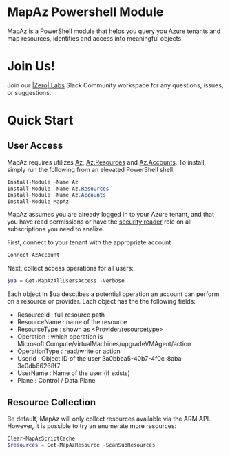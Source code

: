# MapAz Powershell Module

MapAz is a PowerShell module that helps you query you Azure tenants and map resources, identities and access into meaningful objects. 

# Join Us!

Join our [|Zero| Labs](https://join.slack.com/t/minus273celsius/shared_invite/zt-1ulg46s8x-N0P9sEzmv3SbYTlDXVSf2g) Slack Community workspace for any questions, issues, or suggestions.

# Quick Start

## User Access

MapAz requires utilizes [Az](https://github.com/Azure/azure-powershell), [Az.Resources](https://learn.microsoft.com/en-us/powershell/module/az.resources/?view=azps-14.1.0) and [Az.Accounts](https://learn.microsoft.com/pt-pt/powershell/module/az.accounts/?view=azps-14.1.0&viewFallbackFrom=azps-13.0.0). To install, simply run the following from an elevated PowerShell shell:

```PowerShell
Install-Module -Name Az
Install-Module -Name Az.Resources
Install-Module -Name Az.Accounts
Install-Module MapAz
```
MapAz assumes you are already logged in to your Azure tenant, and that you have read permissions or have the [security reader](https://learn.microsoft.com/en-us/azure/role-based-access-control/built-in-roles/security#security-reader) role on all subscriptions you need to analize. 

 First, connect to your tenant with the appropriate account
```PowerShell
Connect-AzAccount
```
Next, collect access operations for all users: 
```PowerShell
$ua = Get-MapAzAllUsersAccess -Verbose
```
Each object in $ua desctibes a potential operation an account can perform on a resource or provider. 
Each object has the the following fields:

* ResourceId    : full resource path  
* ResourceName  : name of the resource
* ResourceType  : shown as <Provider/resourcetype>
* Operation     : which operation is Microsoft.Compute/virtualMachines/upgradeVMAgent/action
* OperationType : read/write or action
* UserId        : Object ID of the user 3a0bbca5-40b7-4f0c-8aba-3e0db66268f7
* UserName      : Name of the user (if exists)
* Plane         : Control / Data Plane

## Resource Collection

Be default, MapAz will only collect resources available via the ARM API. However, it is possible to try an enumerate more resources:
```PowerShell
Clear-MapAzScriptCache
$resources = Get-MapAzResource -ScanSubResources
```